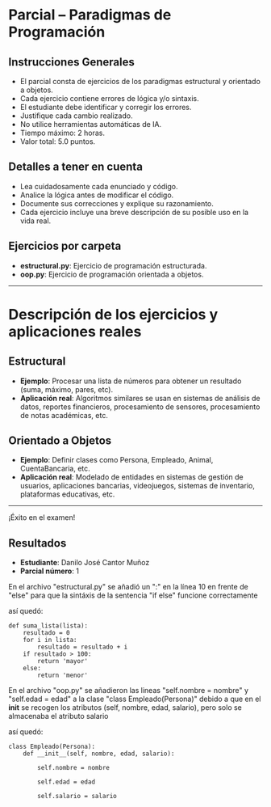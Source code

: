 # Parcial – Paradigmas de Programación

## Instrucciones Generales

- El parcial consta de ejercicios de los paradigmas estructural y orientado a objetos.
- Cada ejercicio contiene errores de lógica y/o sintaxis.
- El estudiante debe identificar y corregir los errores.
- Justifique cada cambio realizado.
- No utilice herramientas automáticas de IA.
- Tiempo máximo: 2 horas.
- Valor total: 5.0 puntos.

## Detalles a tener en cuenta

- Lea cuidadosamente cada enunciado y código.
- Analice la lógica antes de modificar el código.
- Documente sus correcciones y explique su razonamiento.
- Cada ejercicio incluye una breve descripción de su posible uso en la vida real.

## Ejercicios por carpeta

- **estructural.py**: Ejercicio de programación estructurada.
- **oop.py**: Ejercicio de programación orientada a objetos.

---

# Descripción de los ejercicios y aplicaciones reales

## Estructural

- **Ejemplo**: Procesar una lista de números para obtener un resultado (suma, máximo, pares, etc).
- **Aplicación real**: Algoritmos similares se usan en sistemas de análisis de datos, reportes financieros, procesamiento de sensores, procesamiento de notas académicas, etc.

## Orientado a Objetos

- **Ejemplo**: Definir clases como Persona, Empleado, Animal, CuentaBancaria, etc.
- **Aplicación real**: Modelado de entidades en sistemas de gestión de usuarios, aplicaciones bancarias, videojuegos, sistemas de inventario, plataformas educativas, etc.

---

¡Éxito en el examen!

## Resultados

- **Estudiante**: Danilo José Cantor Muñoz
- **Parcial número**: 1

En el archivo "estructural.py" se añadió un ":" en la línea 10 en frente de "else" para que la sintáxis de la sentencia "if else" funcione correctamente

así quedó:
```
def suma_lista(lista):
    resultado = 0
    for i in lista:
        resultado = resultado + i
    if resultado > 100:
        return 'mayor'
    else:
        return 'menor'
```

En el archivo "oop.py" se añadieron las lineas "self.nombre = nombre" y "self.edad = edad" a la clase "class Empleado(Persona)" debido a que en el __init__ se recogen los atributos (self, nombre, edad, salario), pero solo se almacenaba el atributo salario

así quedó:
```
class Empleado(Persona):
    def __init__(self, nombre, edad, salario):
        
        self.nombre = nombre
        
        self.edad = edad    
        
        self.salario = salario
```